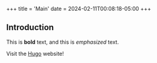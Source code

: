 +++
title = 'Main'
date = 2024-02-11T00:08:18-05:00
+++
## Introduction

This is **bold** text, and this is *emphasized* text.

Visit the [Hugo](https://gohugo.io) website!
